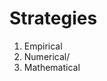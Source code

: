 # Strategies
1. Empirical
2. Numerical/
3. Mathematical
<!--stackedit_data:
eyJoaXN0b3J5IjpbMTc3MzU5ODY5NV19
-->